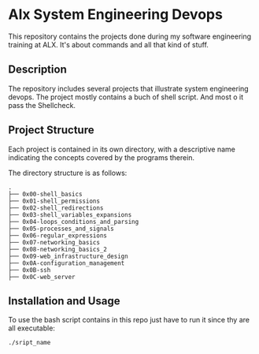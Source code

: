 # Alx System Engineering Devops
This repository contains the projects done during my software engineering training at ALX. It's about commands and all that kind of stuff.

##  Description
The repository includes several projects that illustrate system engineering devops. The project mostly contains a buch of shell script. And most o it pass the Shellcheck.

## Project Structure
Each project is contained in its own directory, with a descriptive name indicating the concepts covered by the programs therein.

The directory structure is as follows:
```
.
├── 0x00-shell_basics
├── 0x01-shell_permissions
├── 0x02-shell_redirections
├── 0x03-shell_variables_expansions
├── 0x04-loops_conditions_and_parsing
├── 0x05-processes_and_signals
├── 0x06-regular_expressions
├── 0x07-networking_basics
├── 0x08-networking_basics_2
├── 0x09-web_infrastructure_design
├── 0x0A-configuration_management
├── 0x0B-ssh
├── 0x0C-web_server
```
## Installation and Usage

To use the bash script contains in this repo just have to run it since thy are all executable:

```
./sript_name
```
